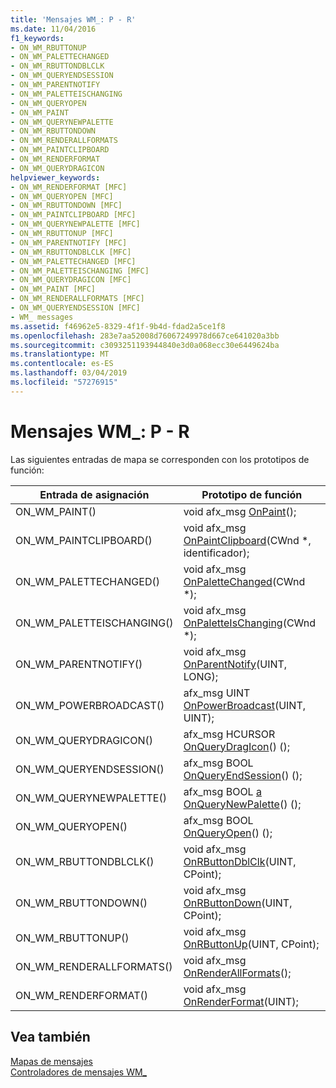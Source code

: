 ```yaml
---
title: 'Mensajes WM_: P - R'
ms.date: 11/04/2016
f1_keywords:
- ON_WM_RBUTTONUP
- ON_WM_PALETTECHANGED
- ON_WM_RBUTTONDBLCLK
- ON_WM_QUERYENDSESSION
- ON_WM_PARENTNOTIFY
- ON_WM_PALETTEISCHANGING
- ON_WM_QUERYOPEN
- ON_WM_PAINT
- ON_WM_QUERYNEWPALETTE
- ON_WM_RBUTTONDOWN
- ON_WM_RENDERALLFORMATS
- ON_WM_PAINTCLIPBOARD
- ON_WM_RENDERFORMAT
- ON_WM_QUERYDRAGICON
helpviewer_keywords:
- ON_WM_RENDERFORMAT [MFC]
- ON_WM_QUERYOPEN [MFC]
- ON_WM_RBUTTONDOWN [MFC]
- ON_WM_PAINTCLIPBOARD [MFC]
- ON_WM_QUERYNEWPALETTE [MFC]
- ON_WM_RBUTTONUP [MFC]
- ON_WM_PARENTNOTIFY [MFC]
- ON_WM_RBUTTONDBLCLK [MFC]
- ON_WM_PALETTECHANGED [MFC]
- ON_WM_PALETTEISCHANGING [MFC]
- ON_WM_QUERYDRAGICON [MFC]
- ON_WM_PAINT [MFC]
- ON_WM_RENDERALLFORMATS [MFC]
- ON_WM_QUERYENDSESSION [MFC]
- WM_ messages
ms.assetid: f46962e5-8329-4f1f-9b4d-fdad2a5ce1f8
ms.openlocfilehash: 283e7aa52008d76067249978d667ce641020a3bb
ms.sourcegitcommit: c3093251193944840e3d0a068ecc30e6449624ba
ms.translationtype: MT
ms.contentlocale: es-ES
ms.lasthandoff: 03/04/2019
ms.locfileid: "57276915"
---
```

# <a name="wm-messages-p---r"></a>Mensajes WM_: P - R

Las siguientes entradas de mapa se corresponden con los prototipos de función:

|Entrada de asignación|Prototipo de función|
|---------------|------------------------|
|ON_WM_PAINT()|void afx_msg [OnPaint](../../mfc/reference/cwnd-class.md#onpaint)();|
|ON_WM_PAINTCLIPBOARD()|void afx_msg [OnPaintClipboard](../../mfc/reference/cwnd-class.md#onpaintclipboard)(CWnd *, identificador);|
|ON_WM_PALETTECHANGED()|void afx_msg [OnPaletteChanged](../../mfc/reference/cwnd-class.md#onpalettechanged)(CWnd *);|
|ON_WM_PALETTEISCHANGING()|void afx_msg [OnPaletteIsChanging](../../mfc/reference/cwnd-class.md#onpaletteischanging)(CWnd *);|
|ON_WM_PARENTNOTIFY()|void afx_msg [OnParentNotify](../../mfc/reference/cwnd-class.md#onparentnotify)(UINT, LONG);|
|ON_WM_POWERBROADCAST()|afx_msg UINT [OnPowerBroadcast](../../mfc/reference/cwnd-class.md#onpowerbroadcast)(UINT, UINT);|
|ON_WM_QUERYDRAGICON()|afx_msg HCURSOR [OnQueryDragIcon](../../mfc/reference/cwnd-class.md#onquerydragicon)() ();|
|ON_WM_QUERYENDSESSION()|afx_msg BOOL [OnQueryEndSession](../../mfc/reference/cwnd-class.md#onqueryendsession)() ();|
|ON_WM_QUERYNEWPALETTE()|afx_msg BOOL [a OnQueryNewPalette](../../mfc/reference/cwnd-class.md#onquerynewpalette)() ();|
|ON_WM_QUERYOPEN()|afx_msg BOOL [OnQueryOpen](../../mfc/reference/cwnd-class.md#onqueryopen)() ();|
|ON_WM_RBUTTONDBLCLK()|void afx_msg [OnRButtonDblClk](../../mfc/reference/cwnd-class.md#onrbuttondblclk)(UINT, CPoint);|
|ON_WM_RBUTTONDOWN()|void afx_msg [OnRButtonDown](../../mfc/reference/cwnd-class.md#onrbuttondown)(UINT, CPoint);|
|ON_WM_RBUTTONUP()|void afx_msg [OnRButtonUp](../../mfc/reference/cwnd-class.md#onrbuttonup)(UINT, CPoint);|
|ON_WM_RENDERALLFORMATS()|void afx_msg [OnRenderAllFormats](../../mfc/reference/cwnd-class.md#onrenderallformats)();|
|ON_WM_RENDERFORMAT()|void afx_msg [OnRenderFormat](../../mfc/reference/cwnd-class.md#onrenderformat)(UINT);|

## <a name="see-also"></a>Vea también

[Mapas de mensajes](../../mfc/reference/message-maps-mfc.md)<br/>
[Controladores de mensajes WM_](../../mfc/reference/handlers-for-wm-messages.md)
